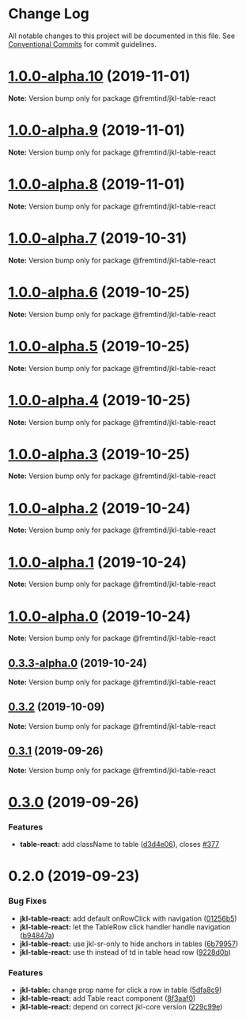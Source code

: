 # Change Log

All notable changes to this project will be documented in this file.
See [Conventional Commits](https://conventionalcommits.org) for commit guidelines.

# [1.0.0-alpha.10](https://github.com/fremtind/jokul/compare/@fremtind/jkl-table-react@0.3.2...@fremtind/jkl-table-react@1.0.0-alpha.10) (2019-11-01)

**Note:** Version bump only for package @fremtind/jkl-table-react





# [1.0.0-alpha.9](https://github.com/fremtind/jokul/compare/@fremtind/jkl-table-react@1.0.0-alpha.8...@fremtind/jkl-table-react@1.0.0-alpha.9) (2019-11-01)

**Note:** Version bump only for package @fremtind/jkl-table-react





# [1.0.0-alpha.8](https://github.com/fremtind/jokul/compare/@fremtind/jkl-table-react@1.0.0-alpha.7...@fremtind/jkl-table-react@1.0.0-alpha.8) (2019-11-01)

**Note:** Version bump only for package @fremtind/jkl-table-react





# [1.0.0-alpha.7](https://github.com/fremtind/jokul/compare/@fremtind/jkl-table-react@1.0.0-alpha.6...@fremtind/jkl-table-react@1.0.0-alpha.7) (2019-10-31)

**Note:** Version bump only for package @fremtind/jkl-table-react





# [1.0.0-alpha.6](https://github.com/fremtind/jokul/compare/@fremtind/jkl-table-react@1.0.0-alpha.5...@fremtind/jkl-table-react@1.0.0-alpha.6) (2019-10-25)

**Note:** Version bump only for package @fremtind/jkl-table-react





# [1.0.0-alpha.5](https://github.com/fremtind/jokul/compare/@fremtind/jkl-table-react@1.0.0-alpha.4...@fremtind/jkl-table-react@1.0.0-alpha.5) (2019-10-25)

**Note:** Version bump only for package @fremtind/jkl-table-react





# [1.0.0-alpha.4](https://github.com/fremtind/jokul/compare/@fremtind/jkl-table-react@1.0.0-alpha.3...@fremtind/jkl-table-react@1.0.0-alpha.4) (2019-10-25)

**Note:** Version bump only for package @fremtind/jkl-table-react





# [1.0.0-alpha.3](https://github.com/fremtind/jokul/compare/@fremtind/jkl-table-react@1.0.0-alpha.2...@fremtind/jkl-table-react@1.0.0-alpha.3) (2019-10-25)

**Note:** Version bump only for package @fremtind/jkl-table-react





# [1.0.0-alpha.2](https://github.com/fremtind/jokul/compare/@fremtind/jkl-table-react@1.0.0-alpha.1...@fremtind/jkl-table-react@1.0.0-alpha.2) (2019-10-24)

**Note:** Version bump only for package @fremtind/jkl-table-react





# [1.0.0-alpha.1](https://github.com/fremtind/jokul/compare/@fremtind/jkl-table-react@1.0.0-alpha.0...@fremtind/jkl-table-react@1.0.0-alpha.1) (2019-10-24)

**Note:** Version bump only for package @fremtind/jkl-table-react





# [1.0.0-alpha.0](https://github.com/fremtind/jokul/compare/@fremtind/jkl-table-react@0.3.3-alpha.0...@fremtind/jkl-table-react@1.0.0-alpha.0) (2019-10-24)

**Note:** Version bump only for package @fremtind/jkl-table-react





## [0.3.3-alpha.0](https://github.com/fremtind/jokul/compare/@fremtind/jkl-table-react@0.3.2...@fremtind/jkl-table-react@0.3.3-alpha.0) (2019-10-24)

**Note:** Version bump only for package @fremtind/jkl-table-react





## [0.3.2](https://github.com/fremtind/jokul/compare/@fremtind/jkl-table-react@0.3.1...@fremtind/jkl-table-react@0.3.2) (2019-10-09)

**Note:** Version bump only for package @fremtind/jkl-table-react





## [0.3.1](https://github.com/fremtind/jokul/compare/@fremtind/jkl-table-react@0.3.0...@fremtind/jkl-table-react@0.3.1) (2019-09-26)

**Note:** Version bump only for package @fremtind/jkl-table-react





# [0.3.0](https://github.com/fremtind/jokul/compare/@fremtind/jkl-table-react@0.2.0...@fremtind/jkl-table-react@0.3.0) (2019-09-26)


### Features

* **table-react:** add className to table ([d3d4e06](https://github.com/fremtind/jokul/commit/d3d4e06)), closes [#377](https://github.com/fremtind/jokul/issues/377)





# 0.2.0 (2019-09-23)


### Bug Fixes

* **jkl-table-react:** add default onRowClick with navigation ([01256b5](https://github.com/fremtind/jokul/commit/01256b5))
* **jkl-table-react:** let the TableRow click handler handle navigation ([b94847a](https://github.com/fremtind/jokul/commit/b94847a))
* **jkl-table-react:** use jkl-sr-only to hide anchors in tables ([6b79957](https://github.com/fremtind/jokul/commit/6b79957))
* **jkl-table-react:** use th instead of td in table head row ([9228d0b](https://github.com/fremtind/jokul/commit/9228d0b))


### Features

* **jkl-table:** change prop name for click a row in table ([5dfa8c9](https://github.com/fremtind/jokul/commit/5dfa8c9))
* **jkl-table-react:** add Table react component ([8f3aaf0](https://github.com/fremtind/jokul/commit/8f3aaf0))
* **jkl-table-react:** depend on correct jkl-core version ([229c99e](https://github.com/fremtind/jokul/commit/229c99e))
